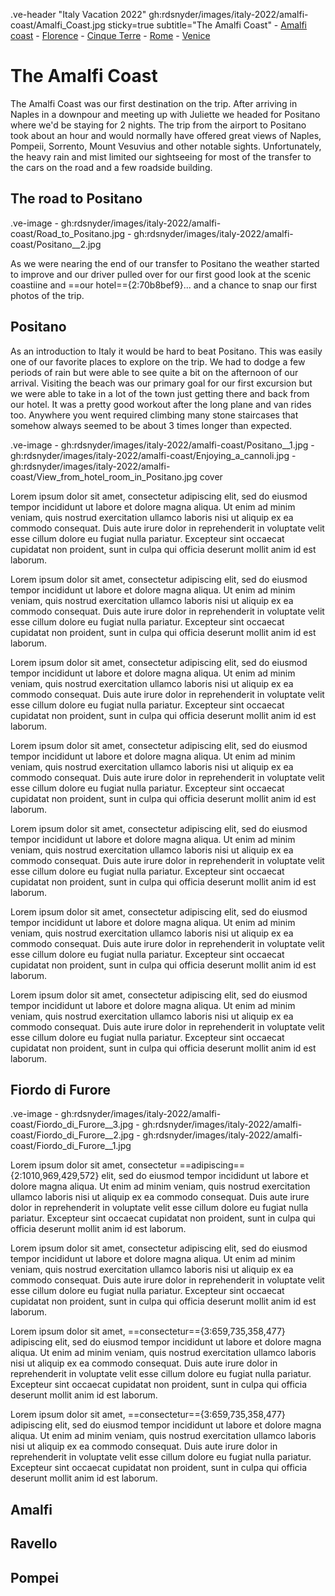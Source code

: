 .ve-header "Italy Vacation 2022" gh:rdsnyder/images/italy-2022/amalfi-coast/Amalfi_Coast.jpg sticky=true subtitle="The Amalfi Coast"
    - [Amalfi coast](../amalfi-coast)
    - [Florence](../florence)
    - [Cinque Terre](../cinque-terre)
    - [Rome](../rome)
    - [Venice](../venice)
    
# The Amalfi Coast

The Amalfi Coast was our first destination on the trip.  After arriving in Naples in a downpour and meeting up with Juliette we headed for Positano where we'd be staying for 2 nights.  The trip from the airport to Positano took about an hour and would normally have offered great views of Naples, Pompeii, Sorrento, Mount Vesuvius and other notable sights.  Unfortunately, the heavy rain and mist limited our sightseeing for most of the transfer to the cars on the road and a few roadside building.

## The road to Positano

.ve-image
    - gh:rdsnyder/images/italy-2022/amalfi-coast/Road_to_Positano.jpg
    - gh:rdsnyder/images/italy-2022/amalfi-coast/Positano__2.jpg

As we were nearing the end of our transfer to Positano the weather started to improve and our driver pulled over for our first good look at the scenic coastiine and ==our hotel=={2:70b8bef9}... and a chance to snap our first photos of the trip.

## Positano

As an introduction to Italy it would be hard to beat Positano.  This was easily one of our favorite places to explore on the trip.  We had to dodge a few periods of rain but were able to see quite a bit on the afternoon of our arrival.  Visiting the beach was our primary goal for our first excursion but we were able to take in a lot of the town just getting there and back from our hotel.  It was a pretty good workout after the long plane and van rides too.  Anywhere you went required climbing many stone staircases that somehow always seemed to be about 3 times longer than expected.

.ve-image 
    - gh:rdsnyder/images/italy-2022/amalfi-coast/Positano__1.jpg
    - gh:rdsnyder/images/italy-2022/amalfi-coast/Enjoying_a_cannoli.jpg
    - gh:rdsnyder/images/italy-2022/amalfi-coast/View_from_hotel_room_in_Positano.jpg cover

Lorem ipsum dolor sit amet, consectetur adipiscing elit, sed do eiusmod tempor incididunt ut labore et dolore magna aliqua. Ut enim ad minim veniam, quis nostrud exercitation ullamco laboris nisi ut aliquip ex ea commodo consequat. Duis aute irure dolor in reprehenderit in voluptate velit esse cillum dolore eu fugiat nulla pariatur. Excepteur sint occaecat cupidatat non proident, sunt in culpa qui officia deserunt mollit anim id est laborum.

Lorem ipsum dolor sit amet, consectetur adipiscing elit, sed do eiusmod tempor incididunt ut labore et dolore magna aliqua. Ut enim ad minim veniam, quis nostrud exercitation ullamco laboris nisi ut aliquip ex ea commodo consequat. Duis aute irure dolor in reprehenderit in voluptate velit esse cillum dolore eu fugiat nulla pariatur. Excepteur sint occaecat cupidatat non proident, sunt in culpa qui officia deserunt mollit anim id est laborum.

Lorem ipsum dolor sit amet, consectetur adipiscing elit, sed do eiusmod tempor incididunt ut labore et dolore magna aliqua. Ut enim ad minim veniam, quis nostrud exercitation ullamco laboris nisi ut aliquip ex ea commodo consequat. Duis aute irure dolor in reprehenderit in voluptate velit esse cillum dolore eu fugiat nulla pariatur. Excepteur sint occaecat cupidatat non proident, sunt in culpa qui officia deserunt mollit anim id est laborum.

Lorem ipsum dolor sit amet, consectetur adipiscing elit, sed do eiusmod tempor incididunt ut labore et dolore magna aliqua. Ut enim ad minim veniam, quis nostrud exercitation ullamco laboris nisi ut aliquip ex ea commodo consequat. Duis aute irure dolor in reprehenderit in voluptate velit esse cillum dolore eu fugiat nulla pariatur. Excepteur sint occaecat cupidatat non proident, sunt in culpa qui officia deserunt mollit anim id est laborum.

Lorem ipsum dolor sit amet, consectetur adipiscing elit, sed do eiusmod tempor incididunt ut labore et dolore magna aliqua. Ut enim ad minim veniam, quis nostrud exercitation ullamco laboris nisi ut aliquip ex ea commodo consequat. Duis aute irure dolor in reprehenderit in voluptate velit esse cillum dolore eu fugiat nulla pariatur. Excepteur sint occaecat cupidatat non proident, sunt in culpa qui officia deserunt mollit anim id est laborum.

Lorem ipsum dolor sit amet, consectetur adipiscing elit, sed do eiusmod tempor incididunt ut labore et dolore magna aliqua. Ut enim ad minim veniam, quis nostrud exercitation ullamco laboris nisi ut aliquip ex ea commodo consequat. Duis aute irure dolor in reprehenderit in voluptate velit esse cillum dolore eu fugiat nulla pariatur. Excepteur sint occaecat cupidatat non proident, sunt in culpa qui officia deserunt mollit anim id est laborum.

Lorem ipsum dolor sit amet, consectetur adipiscing elit, sed do eiusmod tempor incididunt ut labore et dolore magna aliqua. Ut enim ad minim veniam, quis nostrud exercitation ullamco laboris nisi ut aliquip ex ea commodo consequat. Duis aute irure dolor in reprehenderit in voluptate velit esse cillum dolore eu fugiat nulla pariatur. Excepteur sint occaecat cupidatat non proident, sunt in culpa qui officia deserunt mollit anim id est laborum.

## Fiordo di Furore

.ve-image 
    - gh:rdsnyder/images/italy-2022/amalfi-coast/Fiordo_di_Furore__3.jpg
    - gh:rdsnyder/images/italy-2022/amalfi-coast/Fiordo_di_Furore__2.jpg
    - gh:rdsnyder/images/italy-2022/amalfi-coast/Fiordo_di_Furore__1.jpg

Lorem ipsum dolor sit amet, consectetur ==adipiscing=={2:1010,969,429,572} elit, sed do eiusmod tempor incididunt ut labore et dolore magna aliqua. Ut enim ad minim veniam, quis nostrud exercitation ullamco laboris nisi ut aliquip ex ea commodo consequat. Duis aute irure dolor in reprehenderit in voluptate velit esse cillum dolore eu fugiat nulla pariatur. Excepteur sint occaecat cupidatat non proident, sunt in culpa qui officia deserunt mollit anim id est laborum.

Lorem ipsum dolor sit amet, consectetur adipiscing elit, sed do eiusmod tempor incididunt ut labore et dolore magna aliqua. Ut enim ad minim veniam, quis nostrud exercitation ullamco laboris nisi ut aliquip ex ea commodo consequat. Duis aute irure dolor in reprehenderit in voluptate velit esse cillum dolore eu fugiat nulla pariatur. Excepteur sint occaecat cupidatat non proident, sunt in culpa qui officia deserunt mollit anim id est laborum.

Lorem ipsum dolor sit amet, ==consectetur=={3:659,735,358,477} adipiscing elit, sed do eiusmod tempor incididunt ut labore et dolore magna aliqua. Ut enim ad minim veniam, quis nostrud exercitation ullamco laboris nisi ut aliquip ex ea commodo consequat. Duis aute irure dolor in reprehenderit in voluptate velit esse cillum dolore eu fugiat nulla pariatur. Excepteur sint occaecat cupidatat non proident, sunt in culpa qui officia deserunt mollit anim id est laborum.

Lorem ipsum dolor sit amet, ==consectetur=={3:659,735,358,477} adipiscing elit, sed do eiusmod tempor incididunt ut labore et dolore magna aliqua. Ut enim ad minim veniam, quis nostrud exercitation ullamco laboris nisi ut aliquip ex ea commodo consequat. Duis aute irure dolor in reprehenderit in voluptate velit esse cillum dolore eu fugiat nulla pariatur. Excepteur sint occaecat cupidatat non proident, sunt in culpa qui officia deserunt mollit anim id est laborum.

## Amalfi

## Ravello

## Pompei


